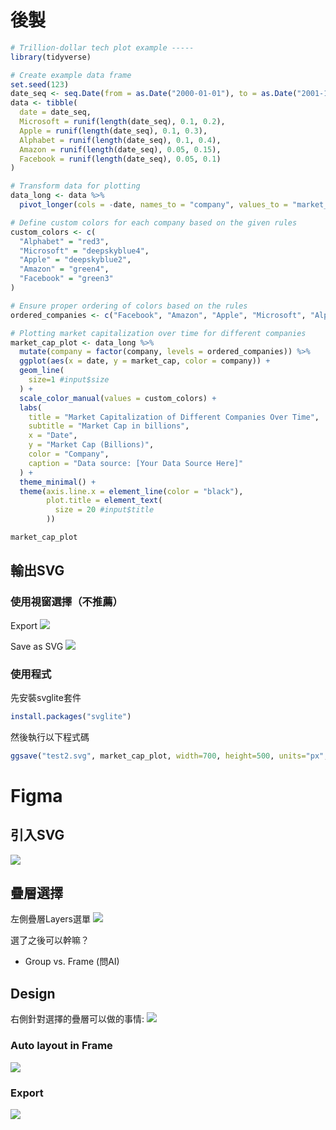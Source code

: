 # 後製

```r
# Trillion-dollar tech plot example -----
library(tidyverse)

# Create example data frame
set.seed(123)
date_seq <- seq.Date(from = as.Date("2000-01-01"), to = as.Date("2001-12-01"), by = "month")
data <- tibble(
  date = date_seq,
  Microsoft = runif(length(date_seq), 0.1, 0.2),
  Apple = runif(length(date_seq), 0.1, 0.3),
  Alphabet = runif(length(date_seq), 0.1, 0.4),
  Amazon = runif(length(date_seq), 0.05, 0.15),
  Facebook = runif(length(date_seq), 0.05, 0.1)
)

# Transform data for plotting
data_long <- data %>%
  pivot_longer(cols = -date, names_to = "company", values_to = "market_cap")

# Define custom colors for each company based on the given rules
custom_colors <- c(
  "Alphabet" = "red3",
  "Microsoft" = "deepskyblue4",
  "Apple" = "deepskyblue2",
  "Amazon" = "green4",
  "Facebook" = "green3"
)

# Ensure proper ordering of colors based on the rules
ordered_companies <- c("Facebook", "Amazon", "Apple", "Microsoft", "Alphabet")

# Plotting market capitalization over time for different companies
market_cap_plot <- data_long %>%
  mutate(company = factor(company, levels = ordered_companies)) %>%
  ggplot(aes(x = date, y = market_cap, color = company)) +
  geom_line(
    size=1 #input$size
  ) +
  scale_color_manual(values = custom_colors) +
  labs(
    title = "Market Capitalization of Different Companies Over Time",
    subtitle = "Market Cap in billions",
    x = "Date",
    y = "Market Cap (Billions)",
    color = "Company",
    caption = "Data source: [Your Data Source Here]"
  ) +
  theme_minimal() +
  theme(axis.line.x = element_line(color = "black"),
        plot.title = element_text(
          size = 20 #input$title
        ))

market_cap_plot
```

## 輸出SVG

### 使用視窗選擇（不推薦）

Export
![](../img/2024-05-28-12-56-20.png)

Save as SVG
![](../img/2024-05-28-12-58-17.png)

### 使用程式

先安裝svglite套件

```r
install.packages("svglite")
```

然後執行以下程式碼
```r
ggsave("test2.svg", market_cap_plot, width=700, height=500, units="px", dpi="screen", device=svg)
```

# Figma

## 引入SVG 

![](../img/2024-05-28-13-01-28.png)

## 疊層選擇

左側疊層Layers選單
![](../img/2024-05-28-12-37-36.png)

選了之後可以幹嘛？

  - Group vs. Frame (問AI)

## Design 

右側針對選擇的疊層可以做的事情: 
![](../img/2024-05-28-12-45-43.png)

### Auto layout in Frame

![](../img/2024-05-28-12-50-28.png)

### Export

![](../img/2024-05-28-12-51-03.png)